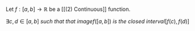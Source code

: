 Let $f : [a, b] \rightarrow \mathbb{R}$ be a [[(2) Continuous]] function.

$\exists c, d \in [a,b] \ such \ that \ that \ image f([a,b]) \ is \ the \ closed \ interval [f(c), f(d)]$
